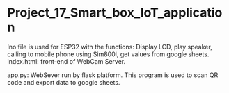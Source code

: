 # Project_17_Smart_box_IoT_application

Ino file is used for ESP32 with the functions: Display LCD, play speaker, calling to mobile phone using Sim800l, get values from google sheets.
index.html: front-end of WebCam Server.

app.py: WebSever run by flask platform. This program is used to scan QR code and export data to google sheets.
